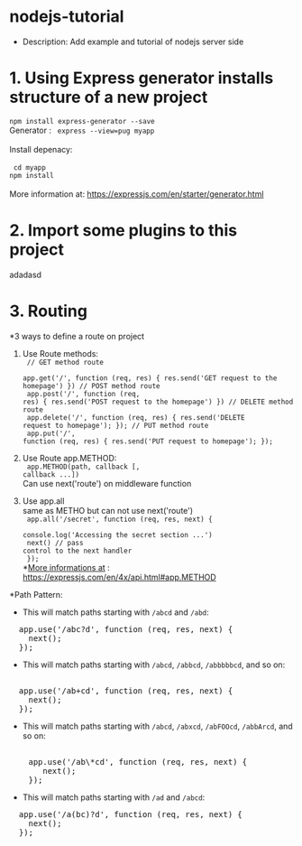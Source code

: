 # nodejs-tutorial

* Description: Add example and tutorial of nodejs server side

# 1. Using Express generator installs structure of a new project
  <code>npm install express-generator --save</code> 
  <br/> 
  Generator : <code> express --view=pug myapp </code> 
    <br/>
    <br/> Install depenacy:
    <br/> 
    <br/>     <code>  cd myapp  </code> 
    <br/>     <code>npm install </code> 
    <br/> 
  <br/> More information at: <a link="https://expressjs.com/en/starter/generator.html"> https://expressjs.com/en/starter/generator.html </a> 
# 2. Import some plugins to this project
adadasd
# 3. Routing
  *3 ways to define a route on project
  1. Use Route methods: <br/>
    <code>
      // GET method route <br/>
      app.get('/', function (req, res) {
        res.send('GET request to the homepage')
      })
      // POST method route <br/>
      app.post('/', function (req, res) {
        res.send('POST request to the homepage')
      })
      // DELETE method route <br/>
      app.delete('/', function (req, res) {
        res.send('DELETE request to homepage');
      });
      // PUT method route <br/>
      app.put('/', function (req, res) {
        res.send('PUT request to homepage');
      });
    </code>
    
   2. Use Route app.METHOD: <br/> 
    <code> app.METHOD(path, callback [, callback ...]) </code>
    <br/> Can use next('route') on middleware function 
    
   3. Use app.all <br/> same as METHO but can not use next('route')
    <code> 
      <br/>  app.all('/secret', function (req, res, next) {
      <br/>  console.log('Accessing the secret section ...')
      <br/>  next() // pass control to the next handler
      <br/>  });
    </code>
    </br> *<u>More informations at</u> : <a link="https://expressjs.com/en/4x/api.html#app.METHOD"> https://expressjs.com/en/4x/api.html#app.METHOD </a> <br/>
    
*Path Pattern:
    
- This will match paths starting with `/abcd` and `/abd`:<br/>
  
<pre>
  app.use('/abc?d', function (req, res, next) {
    next();
  });
</pre>

- This will match paths starting with `/abcd`, `/abbcd`, `/abbbbbcd`, and so on: <br/>

<pre> 
  app.use('/ab+cd', function (req, res, next) {
    next();
  });
</pre>

- This will match paths starting with `/abcd`, `/abxcd`, `/abFOOcd`, `/abbArcd`, and so on: <br/>

<pre> 
    app.use('/ab\*cd', function (req, res, next) {
       next();
    });
</pre> 

- This will match paths starting with `/ad` and `/abcd`: <br/>
<pre>
  app.use('/a(bc)?d', function (req, res, next) {
    next();
  });
</pre>
    
